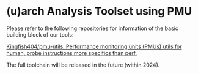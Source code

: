 # (u)arch Analysis Toolset using PMU

Please refer to the following repositories for information of the basic building block of our tools:

[Kingfish404/pmu-utils: Performance monitoring units (PMUs) utils for human, probe instructions more specifics than perf.](https://github.com/Kingfish404/pmu-utils/)

The full toolchain will be released in the future (within 2024).
